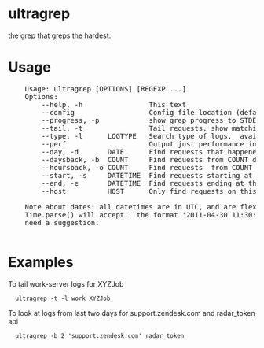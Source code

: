 ultragrep
=========

the grep that greps the hardest.  

Usage
=====
<pre>
    Usage: ultragrep [OPTIONS] [REGEXP ...]
    Options:
        --help, -h                This text
        --config                  Config file location (default: .ultragrep.yml, ~/.ultragrep.yml, /etc/ultragrep.yml)
        --progress, -p            show grep progress to STDERR
        --tail, -t                Tail requests, show matching requests as they arrive
        --type, -l      LOGTYPE   Search type of logs.  available types: #{config['types'].keys.join(',')}
        --perf                    Output just performance information
        --day, -d       DATE      Find requests that happened on this day
        --daysback, -b  COUNT     Find requests from COUNT days ago to now
        --hoursback, -o COUNT     Find requests  from COUNT hours ago to now
        --start, -s     DATETIME  Find requests starting at this date
        --end, -e       DATETIME  Find requests ending at this date
        --host          HOST      Only find requests on this host

    Note about dates: all datetimes are in UTC, and are flexibly whatever ruby's
    Time.parse() will accept.  the format '2011-04-30 11:30:00' will work just fine, if you
    need a suggestion.
      
</pre>

Examples
========

To tail work-server logs for XYZJob
      
      ultragrep -t -l work XYZJob

To look at logs from last two days for support.zendesk.com and radar_token api

      ultragrep -b 2 'support.zendesk.com' radar_token
